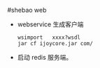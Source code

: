 #shebao web

* webservice 生成客户端

  ```
  wsimport   xxxx?wsdl
  jar cf ijoycore.jar com/
  ```

* 启动 redis 服务端。

